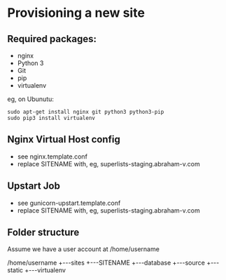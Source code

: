 Provisioning a new site
=======================

## Required packages:

* nginx
* Python 3
* Git
* pip
* virtualenv

eg, on Ubunutu:

    sudo apt-get install nginx git python3 python3-pip
    sudo pip3 install virtualenv

## Nginx Virtual Host config

* see nginx.template.conf
* replace SITENAME with, eg, superlists-staging.abraham-v.com

## Upstart Job

* see gunicorn-upstart.template.conf
* replace SITENAME with, eg, superlists-staging.abraham-v.com

## Folder structure
Assume we have a user account at /home/username

/home/username
+---sites
    +---SITENAME
        +---database
        +---source
        +---static
        +---virtualenv

